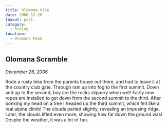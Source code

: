 ```yaml
---
title: Olomana Hike
date: 2006-12-26
layout: post
category:
  - hiking
location:
  - Olomana Peak
---
```


## Olomana Scramble
_December 26, 2006_

Rode a rusty bike from the parents house out there, and had to leave it at the
country club gate. Through rain up into fog to the first summit. Down and up to
the second, boy are the rocks slippery when wet! Fairly new ropes are installed
to get down from the second summit to the third. After bonking my head on a
tree I headed up the third summit, which felt like a real alpine climb! The
clouds parted slightly, revealing an imposing ridge. Later, the clouds lifted
even more, showing how far down the ground was! Despite the weather, it was a
lot of fun.
